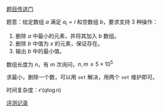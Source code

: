 [题目传送门](https://www.luogu.com.cn/problem/AT_abc294_d)

题意：给定数组 $a$ 满足 $a_i=i$ 和空数组 $b$，要求支持 $3$ 种操作：

1. 删除 $a$ 中最小的元素，并将其加入 $b$ 数组。
2. 删除 $b$ 中值为 $x$ 的元素，保证存在。
3. 输出 $b$ 中的最小值。

数组长度为 $n$，有 $m$ 次询问，$n, m\le 5\times 10^5$

求最小，删除一个数，可以用 $\texttt{set}$ 解决，用两个 $\texttt{set}$ 维护即可。

时间复杂度：$\mathcal{O}(q\log n)$

[评测记录](https://www.luogu.com.cn/record/105361365)